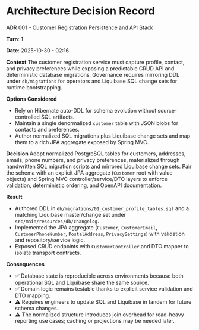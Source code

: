 # Architecture Decision Record

ADR 001 – Customer Registration Persistence and API Stack

**Turn**: 1

**Date**: 2025-10-30 - 02:16

**Context**
The customer registration service must capture profile, contact, and privacy preferences while exposing a predictable CRUD API and deterministic database migrations. Governance requires mirroring DDL under `db/migrations` for operators and Liquibase SQL change sets for runtime bootstrapping.

**Options Considered**
- Rely on Hibernate auto-DDL for schema evolution without source-controlled SQL artifacts.
- Maintain a single denormalized `customer` table with JSON blobs for contacts and preferences.
- Author normalized SQL migrations plus Liquibase change sets and map them to a rich JPA aggregate exposed by Spring MVC.

**Decision**
Adopt normalized PostgreSQL tables for customers, addresses, emails, phone numbers, and privacy preferences, materialized through handwritten SQL migration scripts and mirrored Liquibase change sets. Pair the schema with an explicit JPA aggregate (`Customer` root with value objects) and Spring MVC controller/service/DTO layers to enforce validation, deterministic ordering, and OpenAPI documentation.

**Result**
- Authored DDL in `db/migrations/01_customer_profile_tables.sql` and a matching Liquibase master/change set under `src/main/resources/db/changelog`.
- Implemented the JPA aggregate (`Customer`, `CustomerEmail`, `CustomerPhoneNumber`, `PostalAddress`, `PrivacySettings`) with validation and repository/service logic.
- Exposed CRUD endpoints with `CustomerController` and DTO mapper to isolate transport contracts.

**Consequences**
- ✅ Database state is reproducible across environments because both operational SQL and Liquibase share the same source.
- ✅ Domain logic remains testable thanks to explicit service validation and DTO mapping.
- ⚠️ Requires engineers to update SQL and Liquibase in tandem for future schema changes.
- ⚠️ The normalized structure introduces join overhead for read-heavy reporting use cases; caching or projections may be needed later.
